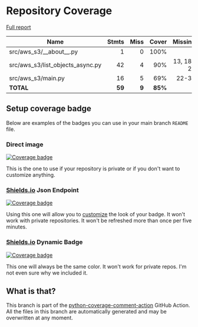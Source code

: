 # Repository Coverage

[Full report](https://htmlpreview.github.io/?https://github.com/andgineer/aws-s3/blob/python-coverage-comment-action-data/htmlcov/index.html)

| Name                                |    Stmts |     Miss |   Cover |   Missing |
|------------------------------------ | -------: | -------: | ------: | --------: |
| src/aws\_s3/\_\_about\_\_.py        |        1 |        0 |    100% |           |
| src/aws\_s3/list\_objects\_async.py |       42 |        4 |     90% | 13, 18-22 |
| src/aws\_s3/main.py                 |       16 |        5 |     69% |     22-31 |
|                           **TOTAL** |   **59** |    **9** | **85%** |           |


## Setup coverage badge

Below are examples of the badges you can use in your main branch `README` file.

### Direct image

[![Coverage badge](https://raw.githubusercontent.com/andgineer/aws-s3/python-coverage-comment-action-data/badge.svg)](https://htmlpreview.github.io/?https://github.com/andgineer/aws-s3/blob/python-coverage-comment-action-data/htmlcov/index.html)

This is the one to use if your repository is private or if you don't want to customize anything.

### [Shields.io](https://shields.io) Json Endpoint

[![Coverage badge](https://img.shields.io/endpoint?url=https://raw.githubusercontent.com/andgineer/aws-s3/python-coverage-comment-action-data/endpoint.json)](https://htmlpreview.github.io/?https://github.com/andgineer/aws-s3/blob/python-coverage-comment-action-data/htmlcov/index.html)

Using this one will allow you to [customize](https://shields.io/endpoint) the look of your badge.
It won't work with private repositories. It won't be refreshed more than once per five minutes.

### [Shields.io](https://shields.io) Dynamic Badge

[![Coverage badge](https://img.shields.io/badge/dynamic/json?color=brightgreen&label=coverage&query=%24.message&url=https%3A%2F%2Fraw.githubusercontent.com%2Fandgineer%2Faws-s3%2Fpython-coverage-comment-action-data%2Fendpoint.json)](https://htmlpreview.github.io/?https://github.com/andgineer/aws-s3/blob/python-coverage-comment-action-data/htmlcov/index.html)

This one will always be the same color. It won't work for private repos. I'm not even sure why we included it.

## What is that?

This branch is part of the
[python-coverage-comment-action](https://github.com/marketplace/actions/python-coverage-comment)
GitHub Action. All the files in this branch are automatically generated and may be
overwritten at any moment.